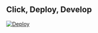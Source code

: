Click, Deploy, Develop
----------------------

[![Deploy](https://www.herokucdn.com/deploy/button.png)](https://heroku.com/deploy)
